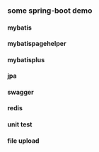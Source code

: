 ### some spring-boot demo

#### mybatis

#### mybatispagehelper

#### mybatisplus

#### jpa

#### swagger

#### redis

#### unit test

#### file upload



